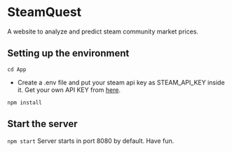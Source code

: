 # SteamQuest
A website to analyze and predict steam community market prices.

## Setting up the environment
```
cd App
```
 - Create a .env file and put your steam api key as STEAM_API_KEY inside it. Get your own API KEY from [here](https://steamcommunity.com/dev/apikey).
```
npm install
```

## Start the server
```npm start``` 
Server starts in port 8080 by default. Have fun.
